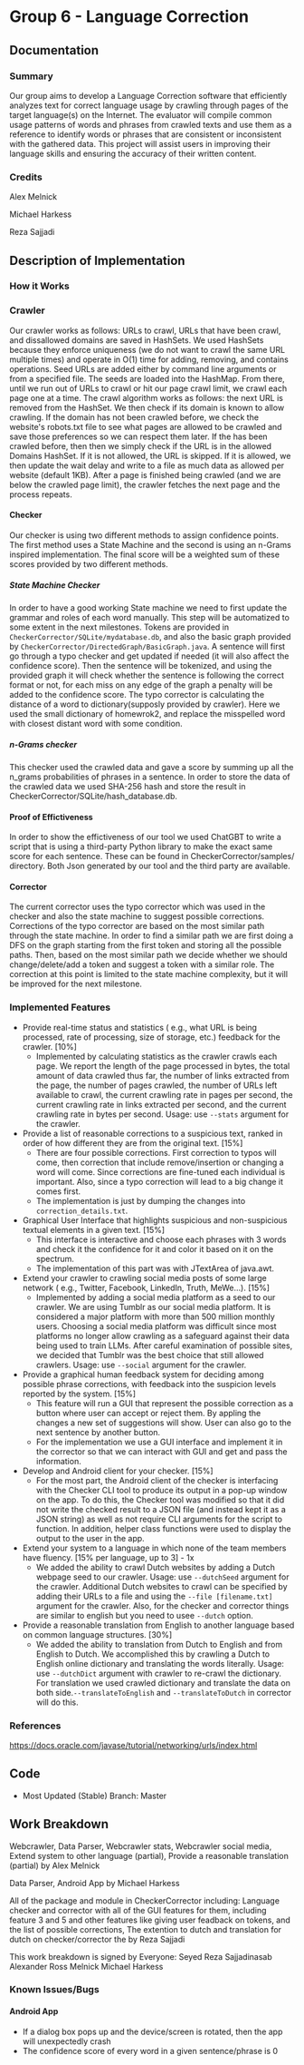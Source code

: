 # Group 6 - Language Correction
## Documentation
### Summary
Our group aims to develop a Language Correction software that efficiently analyzes text for correct language usage by crawling through pages of the target language(s) on the Internet. The evaluator will compile common usage patterns of words and phrases from crawled texts and use them as a reference to identify words or phrases that are consistent or inconsistent with the gathered data. This project will assist users in improving their language skills and ensuring the accuracy of their written content.

### Credits
Alex Melnick 

Michael Harkess

Reza Sajjadi

## Description of Implementation

### How it Works
### Crawler
Our crawler works as follows: URLs to crawl, URLs that have been crawl, and dissallowed domains are saved in HashSets. We used HashSets because they enforce uniqueness (we do not want to crawl the same URL multiple times) and operate in O(1) time for adding, removing, and contains operations. Seed URLs are added either by command line arguments or from a specified file. The seeds are loaded into the HashMap. From there, until we run out of URLs to crawl or hit our page crawl limit, we crawl each page one at a time. The crawl algorithm works as follows: the next URL is removed from the HashSet. We then check if its domain is known to allow crawling. If the domain has not been crawled before, we check the website's robots.txt file to see what pages are allowed to be crawled and save those preferences so we can respect them later. If the  has been crawled before, then then we simply check if the URL is in the allowed Domains HashSet. If it is not allowed, the URL is skipped. If it is allowed, we then update the wait delay and write to a file as much data as allowed per website (default 1KB). After a page is finished being crawled (and we are below the crawled page limit), the crawler fetches the next page and the process repeats. 
#### Checker
Our checker is using two different methods to assign confidence points. The first method uses a State Machine and the second is using an n-Grams inspired implementation. The final score will be a weighted sum of these scores provided by two different methods.

##### State Machine Checker
In order to have a good working State machine we need to first update the grammar and roles of each word manually. This step will be automatized to some extent in the next milestones. Tokens are provided in `CheckerCorrector/SQLite/mydatabase.db`, and also the basic graph provided by `CheckerCorrector/DirectedGraph/BasicGraph.java`. A sentence will first go through a typo checker and get updated if needed (it will also affect the confidence score). Then the sentence will be tokenized, and using the provided graph it will check whether the sentence is following the correct format or not, for each miss on any edge of the graph a penalty will be added to the confidence score.
The typo corrector is calculating the distance of a word to dictionary(supposly provided by crawler). Here we used the small dictionary of homewrok2, and replace the misspelled word with closest distant word with some condition.

##### n-Grams checker
This checker used the crawled data and gave a score by summing up all the n_grams probabilities of phrases in a sentence. In order to store the data of the crawled data we used SHA-256 hash and store the result in CheckerCorrector/SQLite/hash_database.db.

#### Proof of Effictiveness
In order to show the effictiveness of our tool we used ChatGBT to write a script that is using a third-party Python library to make the exact same score for each sentence. These can be found in CheckerCorrector/samples/ directory. Both Json generated by our tool and the third party are available.

#### Corrector
The current corrector uses the typo corrector which was used in the checker and also the state machine to suggest possible corrections. Corrections of the typo corrector are based on the most similar path through the state machine. In order to find a similar path we are first doing a DFS on the graph starting from the first token and storing all the possible paths. Then, based on the most similar path we decide whether we should change/delete/add a token and suggest a token with a similar role.
The correction at this point is limited to the state machine complexity, but it will be improved for the next milestone.

### Implemented Features
- Provide real-time status and statistics ( e.g., what URL is being processed, rate of processing, size of storage, etc.) feedback for the crawler. [10%]
    - Implemented by calculating statistics as the crawler crawls each page. We report the length of the page processed in bytes, the total amount of data crawled thus far, the number of links extracted from the page, the number of pages crawled, the number of URLs left available to crawl, the current crawling rate in pages per second, the current crawling rate in links extracted per second, and the current crawling rate in bytes per second. Usage: use `--stats` argument for the crawler.  
- Provide a list of reasonable corrections to a suspicious text, ranked in order of how different they are from the original text. [15%]
    - There are four possible corrections. First correction to typos will come, then correction that include remove/insertion or changing a word will come. Since corrections are fine-tuned each individual is important. Also, since a typo correction will lead to a big change it comes first.
    - The implementation is just by dumping the changes into `correction_details.txt`.
- Graphical User Interface that highlights suspicious and non-suspicious textual elements in a given text. [15%]
    - This interface is interactive and choose each phrases with 3 words and check it the confidence for it and color it based on it on the spectrum.
    - The implementation of this part was with JTextArea of java.awt.
- Extend your crawler to crawling social media posts of some large network ( e.g., Twitter, Facebook, LinkedIn, Truth, MeWe…). [15%]
    - Implemented by adding a social media platform as a seed to our crawler. We are using Tumblr as our social media platform. It is considered a major platform with more than 500 million monthly users. Choosing a social media platform was difficult since most platforms no longer allow crawling as a safeguard against their data being used to train LLMs. After careful examination of possible sites, we decided that Tumblr was the best choice that still allowed crawlers. Usage: use `--social` argument for the crawler.
- Provide a graphical human feedback system for deciding among possible phrase corrections, with feedback into the suspicion levels reported by the system. [15%]
    - This feature will run a GUI that represent the possible correction as a button where user can accept or reject them. By appling the changes a new set of suggestions will show. User can also go to the next sentence by another button.
    - For the implementation we use a GUI interface and implement it in the corrector so that we can interact with GUI and get and pass the information.
- Develop and Android client for your checker. [15%]
    - For the most part, the Android client of the checker is interfacing with the Checker CLI tool to produce its output in a pop-up window on the app. To do this, the Checker tool was modified so that it did not write the checked result to a JSON file (and instead kept it as a JSON string) as well as not require CLI arguments for the script to function. In addition, helper class functions were used to display the output to the user in the app.
- Extend your system to a language in which none of the team members have fluency. [15% per language, up to 3] - 1x
    - We added the ability to crawl Dutch websites by adding a Dutch webpage seed to our crawler. Usage: use `--dutchSeed` argument for the crawler. Additional Dutch websites to crawl can be specified by adding their URLs to a file and using the `--file [filename.txt]` argument for the crawler. Also, for the checker and corrector things are similar to english but you need to usee `--dutch` option.
- Provide a reasonable translation from English to another language based on common language structures. [30%] 
    - We added the ability to translation from Dutch to English and from English to Dutch. We accomplished this by crawling a Dutch to English online dictionary and translating the words literally. Usage: use `--dutchDict` argument with crawler to re-crawl the dictionary. For translation we used crawled dictionary and translate the data on both side.`--translateToEnglish` and `--translateToDutch` in corrector will do this.

### References
https://docs.oracle.com/javase/tutorial/networking/urls/index.html

## Code
- Most Updated (Stable) Branch: Master

## Work Breakdown
Webcrawler, Data Parser, Webcrawler stats, Webcrawler social media, Extend system to other language (partial), Provide a reasonable translation (partial) by Alex Melnick 

Data Parser, Android App by Michael Harkess

All of the package and module in CheckerCorrector including: Language checker and corrector with all of the GUI features for them, including feature 3 and 5 and other features like giving user feadback on tokens, and the list of possible corrections, The extention to dutch and translation for dutch on checker/corrector the by Reza Sajjadi

This work breakdown is signed by Everyone:
Seyed Reza Sajjadinasab
Alexander Ross Melnick
Michael Harkess

### Known Issues/Bugs
#### Android App
- If a dialog box pops up and the device/screen is rotated, then the app will unexpectedly crash
- The confidence score of every word in a given sentence/phrase is 0
